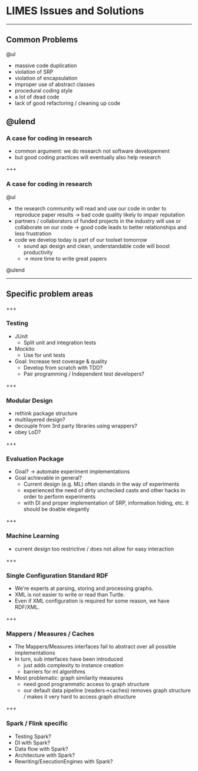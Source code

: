 # LIMES Issues and Solutions
<!-- page_number: true -->

---
## Common Problems
@ul

* massive code duplication
* violation of SRP
* violation of encapsulation
* improper use of abstract classes
* procedural coding style
* a lot of dead code
* lack of good refactoring / cleaning up code 

@ulend
---

### A case for coding in research

* common argument: we do research not software developement
* but good coding practices will eventually also help research

+++

### A case for coding in research 

@ul

* the research community will read and use our code in order  to reproduce paper results -> bad code quality likely to impair reputation
* partners / collaborators of funded projects in the industry will use or collaborate on our code -> good code leads to better relationships and less frustration
* code we develop today is part of our toolset tomorrow 
	* sound api design and clean, understandable code will boost productivity
	* -> more time to write great papers

@ulend

---

## Specific problem areas

+++

### Testing 
* JUnit
	* Split unit and integration tests
* Mockito
	* Use for unit tests
* Goal: Increase test coverage & quality
	* Develop from scratch  with TDD?
	* Pair programming / Independent test developers?

+++

### Modular Design
* rethink package structure
* multilayered design?
* decouple from 3rd party libraries using wrappers?
* obey LoD?

+++

### Evaluation Package
* Goal? -> automate experiment implementations
* Goal achievable in general?
	* Current design (e.g. ML) often stands in the way of experiments
	* experienced the need of dirty unchecked casts and other hacks in order to perform experiments
	* with DI and proper implementation of SRP, information hiding, etc. it should be doable elegantly
	
+++

### Machine Learning
* current design too restrictive / does not allow for easy interaction 

+++

### Single Configuration Standard RDF
* We're experts at parsing, storing and processing graphs.
* XML is not easier to write or read than Turtle.
* Even if XML configuration is required for some reason, we have RDF/XML.

+++

### Mappers / Measures / Caches
* The Mappers/Measures interfaces fail to abstract over all possible implementations
* In turn, sub interfaces have been introduced
	* just adds complexity to instance creation
	* barriers for ml algorithms
* Most problematic: graph similarity measures
	* need good programmatic access to graph structure
	* our default data pipeline (readers->caches) removes graph structure / makes it very hard to access graph structure

+++

### Spark / Flink specific
* Testing Spark?
* DI with Spark?
* Data flow with Spark?
* Architecture with Spark?
* Rewriting/ExecutionEngines with Spark?
